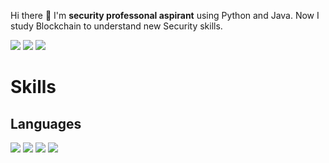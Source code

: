 Hi there 👋 I'm <b>security professonal aspirant</b> using Python and Java. 
Now I study Blockchain to understand new Security skills. 

<!--
**WifiHubKR/WifiHubKR** is a ✨ _special_ ✨ repository because its `README.md` (this file) appears on your GitHub profile.

Here are some ideas to get you started:

- 🔭 I’m currently working on ...
- 🌱 I’m currently learning ...
- 👯 I’m looking to collaborate on ...
- 🤔 I’m looking for help with ...
- 💬 Ask me about ...
- 📫 How to reach me: ...
- 😄 Pronouns: ...
- ⚡ Fun fact: ...
-->

<img src="https://img.shields.io/badge/kimjh456789@gmail.com-EA4335?style=flat-square&logo=Gmail&logoColor=white"/> <img src="https://img.shields.io/badge/rkawnsgud22@naver.com-03C75A?style=flat-square&logo=Naver&logoColor=white"/> <img src="https://img.shields.io/badge/https://www.notion.so/533a7bdbc2d54887a4fe2bee5fdcd4ac?pvs=4-000000?style=flat-square&logo=Notion&logoColor=white"/>

# Skills 

## Languages
<img src="https://img.shields.io/badge/Solidity-363636?style=flat-square&logo=Solidity&logoColor=white"/> <img src="https://img.shields.io/badge/Python-3776AB?style=flat-square&logo=Python&logoColor=white"/> <img src="https://img.shields.io/badge/java-007396?style=flat-square&logo=java&logoColor=white"> <img src="https://img.shields.io/badge/JavaScript-F7DF1E?style=flat-square&logo=JavaScript&logoColor=white"> 
